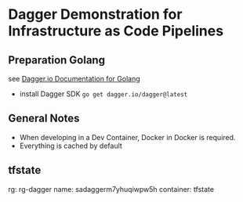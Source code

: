 # Dagger Demonstration for Infrastructure as Code Pipelines

## Preparation Golang

see [Dagger.io Documentation for Golang](https://docs.dagger.io/sdk/go/371491/install)

* install Dagger SDK
    `go get dagger.io/dagger@latest`


## General Notes

* When developing in a Dev Container, Docker in Docker is required.
* Everything is cached by default

## tfstate

rg: rg-dagger
name: sadaggerm7yhuqiwpw5h
container: tfstate